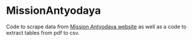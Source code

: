 # MissionAntyodaya

Code to scrape data from [Mission Antyodaya website](https://missionantyodaya.nic.in) as well as a code to extract tables from pdf to csv.
